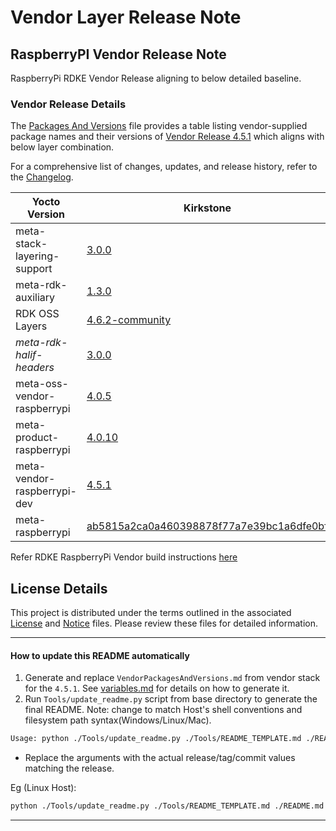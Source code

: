 # Vendor Layer Release Note
## RaspberryPI Vendor Release Note
RaspberryPi RDKE Vendor Release aligning to below detailed baseline.

### Vendor Release Details
The [Packages And Versions](VendorPackagesAndVersions.md) file provides a table listing vendor-supplied package names and their versions of [Vendor Release 4.5.1](https://github.com/rdkcentral/vendor-manifest-raspberrypi/releases/tag/4.5.1) which aligns with below layer combination.

For a comprehensive list of changes, updates, and release history, refer to the [Changelog](CHANGELOG.md).

| Yocto Version | Kirkstone |
|--------------|-----------------|
| meta-stack-layering-support | [3.0.0](https://github.com/rdkcentral/meta-stack-layering-support/releases/tag/3.0.0) |
| meta-rdk-auxiliary | [1.3.0](https://github.com/rdkcentral/meta-rdk-auxiliary/releases/tag/1.3.0) |
| RDK OSS Layers | [4.6.2-community](https://github.com/rdkcentral/rdke-oss-manifest/releases/tag/4.6.2-community) |
| *meta-rdk-halif-headers* | [3.0.0](https://github.com/rdkcentral/meta-rdk-halif-headers/releases/tag/3.0.0) |
| meta-oss-vendor-raspberrypi | [4.0.5](https://github.com/rdkcentral/meta-oss-vendor-raspberrypi/releases/tag/4.0.5) |
| meta-product-raspberrypi | [4.0.10](https://github.com/rdkcentral/meta-product-raspberrypi/releases/tag/4.0.10) |
| meta-vendor-raspberrypi-dev | [4.5.1](https://github.com/rdkcentral/meta-vendor-raspberrypi-dev/releases/tag/4.5.1) |
| meta-raspberrypi | [ab5815a2ca0a460398878f77a7e39bc1a6dfe0bf](https://git.yoctoproject.org/meta-raspberrypi/commit/?h=kirkstone&id=ab5815a2ca0a460398878f77a7e39bc1a6dfe0bf) |

Refer RDKE RaspberryPi Vendor build instructions [here](https://github.com/rdkcentral/vendor-manifest-raspberrypi?tab=readme-ov-file#vendor-manifest-raspberrypi)

## License Details
This project is distributed under the terms outlined in the associated [License](LICENSE) and [Notice](NOTICE) files. Please review these files for detailed information.

---

#### How to update this README automatically

1. Generate and replace `VendorPackagesAndVersions.md` from vendor stack for the `4.5.1`. See [variables.md](https://github.com/rdkcentral/meta-stack-layering-support/blob/main/docs/variables.md) for details on how to generate it.
2. Run `Tools/update_readme.py` script from base directory to generate the final README. Note: change to match Host's shell conventions and filesystem path syntax(Windows/Linux/Mac).
```sh
Usage: python ./Tools/update_readme.py ./Tools/README_TEMPLATE.md ./README.md 4.5.1 3.0.0 1.3.0 4.6.2-community 3.0.0 4.0.5 4.0.10 4.5.1 ab5815a2ca0a460398878f77a7e39bc1a6dfe0bf
```
- Replace the arguments with the actual release/tag/commit values matching the release.

Eg (Linux Host):
```sh
python ./Tools/update_readme.py ./Tools/README_TEMPLATE.md ./README.md 4.5.0 2.0.1 1.3.0 4.6.2-community 3.0.0 4.0.5 4.0.9 4.5.0 ab5815a2ca0a460398878f77a7e39bc1a6dfe0bf
```

---
